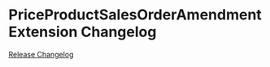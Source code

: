 # PriceProductSalesOrderAmendmentExtension Changelog

[Release Changelog](https://github.com/spryker/price-product-sales-order-amendment-extension/releases)
